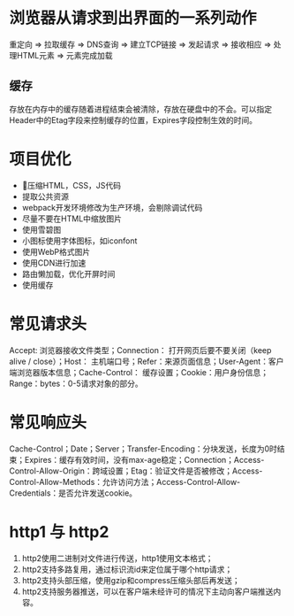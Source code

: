 # 浏览器从请求到出界面的一系列动作

重定向 => 拉取缓存 => DNS查询 => 建立TCP链接 => 发起请求 => 接收相应 => 处理HTML元素 => 元素完成加载

## 缓存

存放在内存中的缓存随着进程结束会被清除，存放在硬盘中的不会。可以指定Header中的Etag字段来控制缓存的位置，Expires字段控制生效的时间。

# 项目优化

- 压缩HTML，CSS，JS代码
- 提取公共资源
- webpack开发环境修改为生产环境，会剔除调试代码
- 尽量不要在HTML中缩放图片
- 使用雪碧图
- 小图标使用字体图标，如iconfont
- 使用WebP格式图片
- 使用CDN进行加速
- 路由懒加载，优化开屏时间
- 使用缓存

# 常见请求头

Accept: 浏览器接收文件类型；Connection： 打开网页后要不要关闭（keep alive / close）；Host： 主机端口号；Refer：来源页面信息；User-Agent：客户端浏览器版本信息；Cache-Control： 缓存设置；Cookie：用户身份信息；Range：bytes：0-5请求对象的部分。

# 常见响应头

Cache-Control；Date；Server；Transfer-Encoding：分块发送，长度为0时结束；Expires：缓存有效时间，没有max-age稳定；Connection；Access-Control-Allow-Origin：跨域设置；Etag：验证文件是否被修改；Access-Control-Allow-Methods：允许访问方法；Access-Control-Allow-Credentials：是否允许发送cookie。

# http1 与 http2

1. http2使用二进制对文件进行传送，http1使用文本格式；
2. http2支持多路复用，通过标识流id来定位属于哪个http请求；
3. http2支持头部压缩，使用gzip和compress压缩头部后再发送；
4. http2支持服务器推送，可以在客户端未经许可的情况下主动向客户端推送内容。